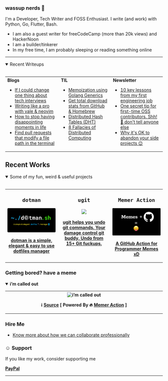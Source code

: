 

<!-- <img align="left" src="https://gist.github.com/Bhupesh-V/0246a3f681d2533d21efb1206d1ba9d4/raw/af7d53bfdbf30f725ef7ade206200086820739fd/AboutMe.gif" height="100px"> -->
<div>
  <h3>wassup nerds 🖖</h3>
  <p>I'm a Developer, Tech Writer and FOSS Enthusiast. I write (and work) with Python, Go, Flutter, Bash.</p>
  <p>
  <ul>
    <li>I am also a guest writer for freeCodeCamp (more than 20k views) and HackerNoon </li>
    <li>I am a builder/tinkerer</li>
    <li>In my free time, I am probably sleeping or reading something online</li>
  </ul>
</div>


---
<!--
### ⚽ My Goals 

- [ ] Launch 🚀 a SaaS.
- [x] Get a Laptop 💻.
- [x] Start A [Newsletter 🗞️](https://buttondown.email/bhupesh/archive) for my [blog](https://bhupesh-v.github.io).
- [x] Write more stuff to share my experiences 🤔 & learning (hopefully on [freeCodeCamp](https://www.freecodecamp.org/news/author/bhupesh/) & HackerNoon).
-->


<details open>
  <summary>Recent Writeups <br><br></summary>
  <table>
    <tr>
<td valign="top" width="34%"><b>Blogs</b><ul><li><a title="So I have been interviewing for a while for my next role in tech. I have given all type of interviews by now. Take home assignments, DSA, solution write-ups you name it. I am fine with all kinds of interviews, honestly at this moment I don’t even care about what style of interviews are good or bad." href="https://bhupesh.me/if-i-could-change-one-thing-about-tech-interviews">If I could change one thing about tech interviews</a></li><li><a title="Vale is a syntax-aware prose linter built for all you writers out there. With more than 100 releases so far vale is 5 year old project and is used by writing folks in companies like Google, Microsoft, IBM, RedHat to name a few. I have recently started to use vale in my everyday writing workflow and it has a significant impact on what words I choose to convey ideas. I mostly use neovim for writing, so we will be covering how to setup vale and use it with neovim." href="https://bhupesh.me/writing-like-a-pro-with-vale-and-neovim">Writing like a pro with vale &amp; neovim</a></li><li><a title="How many time have you been let down by your expectations?" href="https://bhupesh.me/how-to-stop-having-disappointing-moments-in-life">How to stop having disappointing moments in life</a></li><li><a title="Ever wondered how others are changing the same file you are working on? It can give insights into what a particular piece of code will look like in the future. Certainly, it can also help OSS newcomers to identify how others are building a particular feature" href="https://bhupesh.me/finding-pull-requests-that-change-a-file-terminal">Find pull requests that modify a file path in the terminal</a></li></ul></td><td valign="top" width="33%"><b>TIL</b>
<ul><li><a href="https://bhupesh.gitbook.io/notes/go/memoization-using-golang-generics">Memoization using Golang Generics</a></li><li><a href="https://bhupesh.gitbook.io/notes/shell/get-download-stats-github-brew">Get total download stats from GitHub & Homebrew</a></li><li><a href="https://bhupesh.gitbook.io/notes/istributed computing/distributed-hash-tables">Distributed Hash Tables (DHT)</a></li><li><a href="https://bhupesh.gitbook.io/notes/istributed computing/8-fallacies-of-distributed-computing">8 Fallacies of Distributed Computing</a></li></ul></td><td valign="top" width="33%"><b>Newsletter</b>
<ul><li><a href="https://buttondown.email/bhupesh/archive/10-key-lessons-from-my-first-engineering-job/">10 key lessons from my first engineering job</a></li><li><a href="https://buttondown.email/bhupesh/archive/one-secret-tip-for-first-time-oss-contributors/">One secret tip for first-time OSS contributors. Shh! 🤫 don't tell anyone else</a></li><li><a href="https://buttondown.email/bhupesh/archive/why-its-ok-to-abandon-your-side-projects/">Why it's OK to abandon your side projects 😉</a></li></ul></td></tr></table></details>

## Recent Works
<details open>
  <summary>Some of my fun, weird & useful projects <br><br></summary>
  <table>
    <tr>
      <td valign="top" width="33%"><samp><h3 align="center">dotman</h3></samp>
        <p align="center">
        <a href="https://github.com/Bhupesh-V/dotman">
           <img align="center" src="https://github.com/Bhupesh-V/dotman/blob/master/assets/dotman-logo.png" width="200"><br><br>
          <b> dotman is a simple, elegant  &amp;  easy to use dotfiles manager</b>
        </a>
        </p>
      </td>
      <td valign="top" width="33%"><samp><h3 align="center">ugit</h3></samp>
        <p align="center">
        <a href="https://github.com/Bhupesh-V/ugit">
          <img align="center" src="https://user-images.githubusercontent.com/34342551/115037937-a608d800-9eec-11eb-88a9-252da7d6f507.png" width="100"><br><br>
          <b>ugit helps you undo git commands. Your damage control git buddy. Undo from 15+ Git fuckups.</b>
        </a>
        </p>
      </td>
      <td valign="top" width="33%"><samp><h3 align="center">Memer Action</h3></samp>
        <p align="center">
          <a href="https://github.com/Bhupesh-V/memer-action">
             <img align="center" src="https://github.com/Bhupesh-V/memer-action/blob/master/images/header.png?raw=true" width="178"><br><br>
             <b>A GitHub Action for Programmer Memes xD</b>
           </a>
        </p>
      </td>
    </tr>
  </table>
</details>


### Getting bored? have a meme 

<details open><summary><b>i’m called out</b></summary>

<table>
<tr>
<th valign="top" width="50%">
<img title="Memes here update every 24hrs, come back tommorrow for new meme ;)" alt="i’m called out" src="https://i.redd.it/42a8l23pn7b91.jpg" height="50%"><br>
<p><strong>ℹ️ <a href="https://www.reddit.com/r/ProgrammerHumor/comments/vxg8ta/im_called_out/">Source</a> [ Powered By 🔥 <a href="https://github.com/Bhupesh-V/memer-action">Memer Action</a> ]</strong></p>
</th>
</tr>
</table>
</details>
</ul></td>

### Hire Me

- [Know more about how we can collaborate professionally](https://bhupesh.me/hire)

### ☺️ Support
If you like my work, consider supporting me

[**PayPal**](https://paypal.me/BhupeshVarshney)

---
